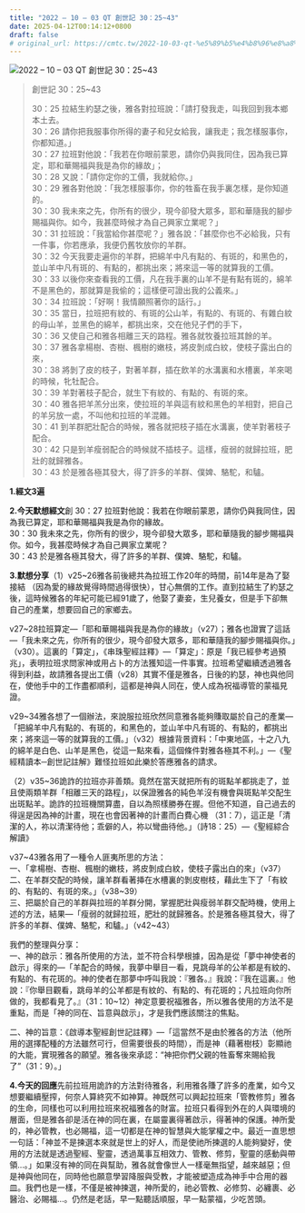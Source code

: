 ```yaml
---
title: "2022 – 10 – 03 QT 創世記 30：25~43"
date: 2025-04-12T00:14:12+0800
draft: false
# original_url: https://cmtc.tw/2022-10-03-qt-%e5%89%b5%e4%b8%96%e8%a8%98-30%ef%bc%9a2543
---
```


![2022 – 10 – 03 QT 創世記 30：25\~43](/images/qt.jpg  "2022 – 10 – 03 QT 創世記 30：25\~43")

> 創世記 30：25\~43
>
> 30：25 拉結生約瑟之後，雅各對拉班說：「請打發我走，叫我回到我本鄉本土去。  
> 30：26 請你把我服事你所得的妻子和兒女給我，讓我走；我怎樣服事你，你都知道。」  
> 30：27 拉班對他說：「我若在你眼前蒙恩，請你仍與我同住，因為我已算定，耶和華賜福與我是為你的緣故」；  
> 30：28 又說：「請你定你的工價，我就給你。」  
> 30：29 雅各對他說：「我怎樣服事你，你的牲畜在我手裏怎樣，是你知道的。  
> 30：30 我未來之先，你所有的很少，現今卻發大眾多，耶和華隨我的腳步賜福與你。如今，我甚麼時候才為自己興家立業呢？」  
> 30：31 拉班說：「我當給你甚麼呢？」雅各說：「甚麼你也不必給我，只有一件事，你若應承，我便仍舊牧放你的羊群。  
> 30：32 今天我要走遍你的羊群，把綿羊中凡有點的、有斑的，和黑色的，並山羊中凡有斑的、有點的，都挑出來；將來這一等的就算我的工價。  
> 30：33 以後你來查看我的工價，凡在我手裏的山羊不是有點有斑的，綿羊不是黑色的，那就算是我偷的；這樣便可證出我的公義來。」  
> 30：34 拉班說：「好啊！我情願照著你的話行。」  
> 30：35 當日，拉班把有紋的、有斑的公山羊，有點的、有斑的、有雜白紋的母山羊，並黑色的綿羊，都挑出來，交在他兒子們的手下，  
> 30：36 又使自己和雅各相離三天的路程。雅各就牧養拉班其餘的羊。  
> 30：37 雅各拿楊樹、杏樹、楓樹的嫩枝，將皮剝成白紋，使枝子露出白的來，  
> 30：38 將剝了皮的枝子，對著羊群，插在飲羊的水溝裏和水槽裏，羊來喝的時候，牝牡配合。  
> 30：39 羊對著枝子配合，就生下有紋的、有點的、有斑的來。  
> 30：40 雅各把羊羔分出來，使拉班的羊與這有紋和黑色的羊相對，把自己的羊另放一處，不叫他和拉班的羊混雜。  
> 30：41 到羊群肥壯配合的時候，雅各就把枝子插在水溝裏，使羊對著枝子配合。  
> 30：42 只是到羊瘦弱配合的時候就不插枝子。這樣，瘦弱的就歸拉班，肥壯的就歸雅各。  
> 30：43 於是雅各極其發大，得了許多的羊群、僕婢、駱駝，和驢。

**1.經文3遍**

**2.今天默想經文**創 30：27 拉班對他說：我若在你眼前蒙恩，請你仍與我同住，因為我已算定，耶和華賜福與我是為你的緣故。  
30：30 我未來之先，你所有的很少，現今卻發大眾多，耶和華隨我的腳步賜福與你。如今，我甚麼時候才為自己興家立業呢？  
30：43 於是雅各極其發大，得了許多的羊群、僕婢、駱駝，和驢。

**3.默想分享**（1）v25\~26雅各前後總共為拉班工作20年的時間，前14年是為了娶接結 （因為愛的緣故覺得時間過得很快），甘心無償的工作。直到拉結生了約瑟之後，這時候雅各的年紀可能已經91歲了，他娶了妻妾，生兒養女，但是手下卻無自己的產業，想要回自己的家鄉去。

v27\~28拉班算定—「耶和華賜福與我是為你的緣故」（v27）；雅各也證實了這話—「我未來之先，你所有的很少，現今卻發大眾多，耶和華隨我的腳步賜福與你。」（v30）。這裏的「算定」，《串珠聖經註釋》—「算定」：原是「我已經參考過預兆」，表明拉班求問家神或用占卜的方法獲知這一件事實。拉班希望繼續透過雅各得到利益，故請雅各提出工價（v28）其實不僅是雅各，日後的約瑟，神也與他同在，使他手中的工作盡都順利，這都是神與人同在，使人成為祝福導管的蒙福見證。

v29\~34雅各想了一個辦法，來說服拉班欣然同意雅各能夠賺取屬於自己的產業—「把綿羊中凡有點的、有斑的，和黑色的，並山羊中凡有斑的、有點的，都挑出來；將來這一等的就算我的工價。」（v32）根據背景資料：「中東地區，十之八九的綿羊是白色、山羊是黑色，從這一點來看，這個條件對雅各極其不利。」—《聖經精讀本─創世記註解》難怪拉班如此樂於答應雅各的請求。

（2）v35\~36詭詐的拉班亦非善類。竟然在當天就把所有的斑點羊都挑走了，並且使兩類羊群「相離三天的路程」，以保證雅各的純色羊沒有機會與斑點羊交配生出斑點羊。詭詐的拉班機關算盡，自以為照樣勝券在握。但他不知道，自己過去的得逞是因為神的計畫，現在也會因著神的計畫而白費心機 （31：7），這正是「清潔的人，祢以清潔待他；乖僻的人，祢以彎曲待他。」（詩18：25）—《聖經綜合解讀》

v37\~43雅各用了一種令人匪夷所思的方法：  
一、「拿楊樹、杏樹、楓樹的嫩枝，將皮剝成白紋，使枝子露出白的來」（v37）  
二、在羊群交配的時候，讓羊群看著挿在水槽裏的剝皮樹枝，藉此生下了「有紋的、有點的、有斑的來。」（v38\~39）  
三、把屬於自己的羊群與拉班的羊群分開，掌握肥壯與瘦弱羊群交配時機，使用上述的方法，結果—「瘦弱的就歸拉班，肥壯的就歸雅各。於是雅各極其發大，得了許多的羊群、僕婢、駱駝，和驢。」（v42\~43）

我們的整理與分享：  
一、神的啟示：雅各所使用的方法，並不符合科學根據，因為是從「夢中神使者的啟示」得來的—「羊配合的時候，我夢中舉目一看，見跳母羊的公羊都是有紋的、有點的、有花斑的。神的使者在那夢中呼叫我說：『雅各。』我說：『我在這裏。』他說：『你舉目觀看，跳母羊的公羊都是有紋的、有點的、有花斑的；凡拉班向你所做的，我都看見了。』（31：10\~12）神定意要祝福雅各，所以雅各使用的方法不是重點，而是「神的同在、旨意與啟示」，才是我們應該關注的焦點。

二、神的旨意：《啟導本聖經創世記註釋》—「這當然不是由於雅各的方法（他所用的選擇配種的方法雖然可行，但需要很長的時間），而是神（藉著樹枝）彰顯祂的大能，實現雅各的願望。雅各後來承認：“神把你們父親的牲畜奪來賜給我了”（31：9）。」

**4.今天的回應**先前拉班用詭詐的方法對待雅各，利用雅各賺了許多的產業，如今又想要繼續壓搾，何奈人算終究不如神算。神既然可以興起拉班來「管教修剪」雅各的生命，同樣也可以利用拉班來祝福雅各的財富。拉班只看得到外在的人與環境的層面，但是雅各卻是活在神的同在裏，在屬靈裏得著啟示，得著神的保護。神所愛的，神必管教，也必賜福，這一切都是在神的智慧與大能掌權之中。最近一直思想一句話：「神並不是揀選本來就是世上的好人，而是使祂所揀選的人能夠變好，使用的方法就是透過聖經、聖靈，透過萬事互相效力、管教、修剪，聖靈的感動與帶領…。」如果沒有神的同在與幫助，雅各就會像世人一樣毫無指望，越來越惡；但是神與他同在，同時他也願意學習降服與受教，才能被塑造成為神手中合用的器皿。我們也是一樣，不僅是被神揀選，神所愛的，祂必管教、必修剪、必纏裹、必醫治、必賜福…。仍然是老話，早一點聽話順服，早一點蒙福，少吃苦頭。